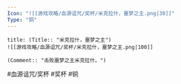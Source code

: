 ```yaml
---
Icon: "![[游戏攻略/血源诅咒/奖杯/米克拉什，噩梦之主.png|30]]"
Type: "铜"
---
```

```ad-common-bronze-trophy
title: (Title:: "米克拉什，噩梦之主")
![[游戏攻略/血源诅咒/奖杯/米克拉什，噩梦之主.png|100]]

(Comment:: "击败噩梦之主米克拉什。")
```

#血源诅咒/奖杯 #奖杯 #铜
